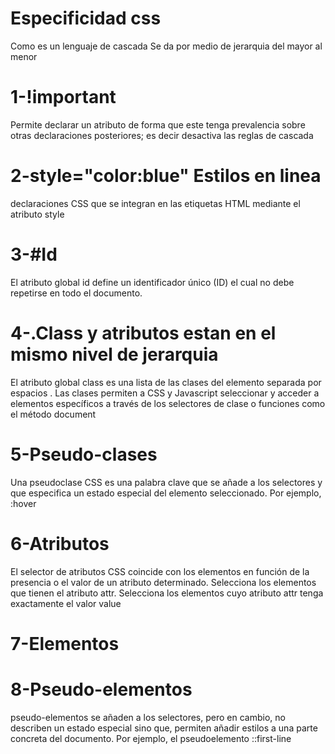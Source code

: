 # Especificidad css
Como es un lenguaje de cascada
Se da por medio  de jerarquia del mayor al menor

# 1-!important
Permite declarar un atributo de forma que este tenga prevalencia sobre otras declaraciones posteriores; es decir desactiva las reglas de cascada

# 2-style="color:blue" Estilos en linea
 declaraciones CSS que se integran en las etiquetas HTML mediante el atributo style 

# 3-#Id
El atributo global id define un identificador único (ID) el cual no debe repetirse en todo el documento.

# 4-.Class y atributos estan en el mismo nivel de jerarquia
El atributo global class es una lista de las clases del elemento separada por espacios . Las clases permiten a CSS y Javascript seleccionar y acceder a elementos específicos a través de los selectores de clase o funciones como el método document

# 5-Pseudo-clases
Una pseudoclase CSS es una palabra clave que se añade a los selectores y que especifica un estado especial del elemento seleccionado. 
Por ejemplo, :hover

# 6-Atributos
El selector de atributos CSS coincide con los elementos en función de la presencia o el valor de un atributo determinado. Selecciona los elementos que tienen el atributo attr. Selecciona los elementos cuyo atributo attr tenga exactamente el valor value

# 7-Elementos

# 8-Pseudo-elementos
pseudo-elementos se añaden a los selectores, pero en cambio, no describen un estado especial sino que, permiten añadir estilos a una parte concreta del documento. 
Por ejemplo, el pseudoelemento ::first-line